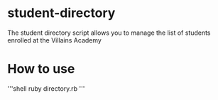 # student-directory

The student directory script allows you to manage the list of students enrolled at the Villains Academy

# How to use ##
'''shell
ruby directory.rb
'''
